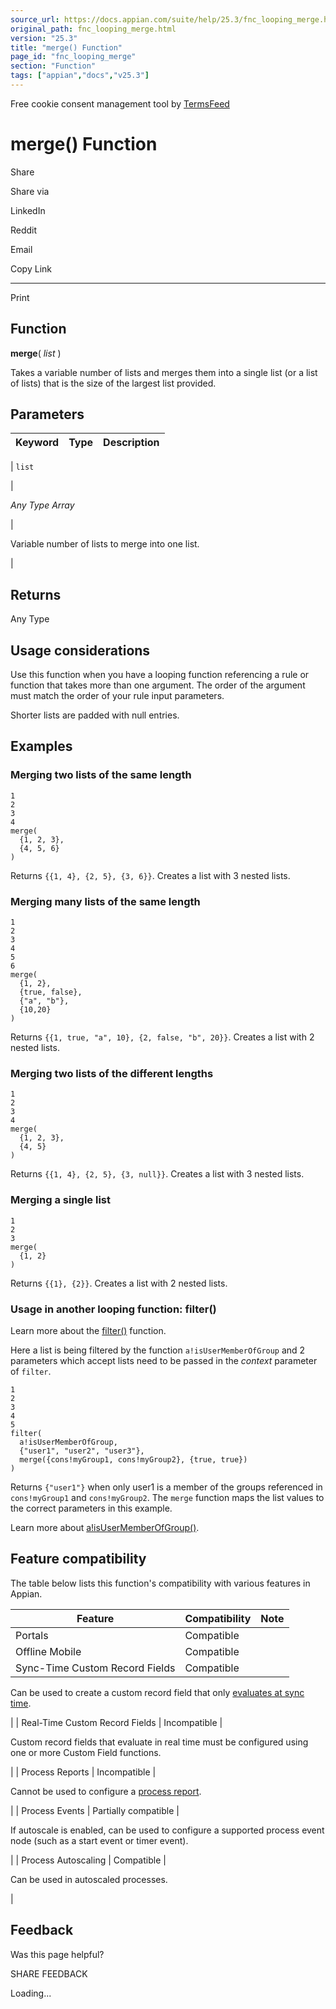 ```yaml
---
source_url: https://docs.appian.com/suite/help/25.3/fnc_looping_merge.html
original_path: fnc_looping_merge.html
version: "25.3"
title: "merge() Function"
page_id: "fnc_looping_merge"
section: "Function"
tags: ["appian","docs","v25.3"]
---
```



Free cookie consent management tool by [TermsFeed](https://www.termsfeed.com/)

# merge() Function

Share

Share via

LinkedIn

Reddit

Email

Copy Link

* * *

Print

## Function

**merge**( _list_ )

Takes a variable number of lists and merges them into a single list (or a list of lists) that is the size of the largest list provided.

## Parameters

| Keyword | Type | Description |
| --- | --- | --- |
|
`list`

 |

_Any Type Array_

 |

Variable number of lists to merge into one list.

 |

## Returns

Any Type

## Usage considerations

Use this function when you have a looping function referencing a rule or function that takes more than one argument. The order of the argument must match the order of your rule input parameters.

Shorter lists are padded with null entries.

## Examples

### Merging two lists of the same length

```
1
2
3
4
merge(
  {1, 2, 3},
  {4, 5, 6}
)
```

Returns `{{1, 4}, {2, 5}, {3, 6}}`. Creates a list with 3 nested lists.

### Merging many lists of the same length

```
1
2
3
4
5
6
merge(
  {1, 2},
  {true, false},
  {"a", "b"},
  {10,20}
)
```

Returns `{{1, true, "a", 10}, {2, false, "b", 20}}`. Creates a list with 2 nested lists.

### Merging two lists of the different lengths

```
1
2
3
4
merge(
  {1, 2, 3},
  {4, 5}
)
```

Returns `{{1, 4}, {2, 5}, {3, null}}`. Creates a list with 3 nested lists.

### Merging a single list

```
1
2
3
merge(
  {1, 2}
)
```

Returns `{{1}, {2}}`. Creates a list with 2 nested lists.

### Usage in another looping function: filter()

Learn more about the [filter()](fnc_looping_filter.html) function.

Here a list is being filtered by the function `a!isUserMemberOfGroup` and 2 parameters which accept lists need to be passed in the _context_ parameter of `filter`.

```
1
2
3
4
5
filter(
  a!isUserMemberOfGroup,
  {"user1", "user2", "user3"},
  merge({cons!myGroup1, cons!myGroup2}, {true, true})
)
```

Returns `{"user1"}` when only user1 is a member of the groups referenced in `cons!myGroup1` and `cons!myGroup2`. The `merge` function maps the list values to the correct parameters in this example.

Learn more about [a!isUserMemberOfGroup()](fnc_people_a_isusermemberofgroup.html).

## Feature compatibility

The table below lists this function's compatibility with various features in Appian.

| Feature | Compatibility | Note |
| --- | --- | --- |
| Portals | Compatible |  |
| Offline Mobile | Compatible |  |
| Sync-Time Custom Record Fields | Compatible |
Can be used to create a custom record field that only [evaluates at sync time](custom-record-fields.html#prodlink-sync-time-evaluations).

 |
| Real-Time Custom Record Fields | Incompatible |

Custom record fields that evaluate in real time must be configured using one or more Custom Field functions.

 |
| Process Reports | Incompatible |

Cannot be used to configure a [process report](Process_Reports.html).

 |
| Process Events | Partially compatible |

If autoscale is enabled, can be used to configure a supported process event node (such as a start event or timer event).

 |
| Process Autoscaling | Compatible |

Can be used in autoscaled processes.

 |

## Feedback

Was this page helpful?

SHARE FEEDBACK

Loading...